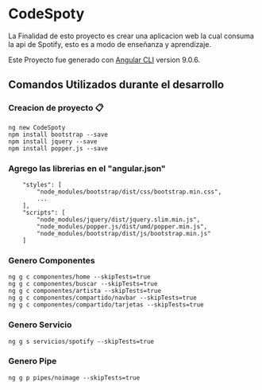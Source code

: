 # CodeSpoty

La Finalidad de esto proyecto es crear una aplicacion web la cual consuma la api de Spotify, esto es a modo de enseñanza y aprendizaje.

Este Proyecto fue generado con [Angular CLI](https://github.com/angular/angular-cli) version 9.0.6.


## Comandos Utilizados durante el desarrollo

### Creacion de proyecto 📋

```
ng new CodeSpoty
npm install bootstrap --save
npm install jquery --save
npm install popper.js --save
```

### Agrego las librerias en el "angular.json"

```
    "styles": [
        "node_modules/bootstrap/dist/css/bootstrap.min.css",
        ...
    ],
    "scripts": [
        "node_modules/jquery/dist/jquery.slim.min.js",
        "node_modules/popper.js/dist/umd/popper.min.js",
        "node_modules/bootstrap/dist/js/bootstrap.min.js"
    ]
```

### Genero Componentes

```
ng g c componentes/home --skipTests=true
ng g c componentes/buscar --skipTests=true
ng g c componentes/artista --skipTests=true
ng g c componentes/compartido/navbar --skipTests=true
ng g c componentes/compartido/tarjetas --skipTests=true
```

### Genero Servicio

```
ng g s servicios/spotify --skipTests=true
```

### Genero Pipe

```
ng g p pipes/noimage --skipTests=true
```
